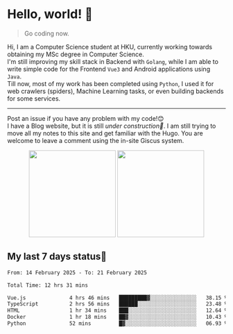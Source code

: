 # Hello, world! 🥰
> Go coding now.
  
Hi, I am a Computer Science student at HKU, currently working towards obtaining my MSc degree in Computer Science.  
I'm still improving my skill stack in Backend with `Golang`, while I am able to write simple code for the Frontend `Vue3` and Android applications using `Java`.  
Till now, most of my work has been completed using `Python`, I used it for web crawlers (spiders), Machine Learning tasks, or even building backends for some services.

-------
Post an issue if you have any problem with my code!😊  
I have a Blog website, but it is still *under construction🚧*. I am still trying to move all my notes to this site and get familiar with the Hugo. You are welcome to leave a comment using the in-site Giscus system.  


<div align="center">
<div><img src="https://github-readme-stats.vercel.app/api?username=Xrondev&count_private=true" height="200px"/> <img src="https://github-readme-stats.vercel.app/api/top-langs/?username=Xrondev" height="200px"/></div>
</div>
<div align="center"></div>  

## My last 7 days status🧐

<!--START_SECTION:waka-->

```txt
From: 14 February 2025 - To: 21 February 2025

Total Time: 12 hrs 31 mins

Vue.js              4 hrs 46 mins   █████████▓░░░░░░░░░░░░░░░   38.15 %
TypeScript          2 hrs 56 mins   ██████░░░░░░░░░░░░░░░░░░░   23.48 %
HTML                1 hr 34 mins    ███░░░░░░░░░░░░░░░░░░░░░░   12.64 %
Docker              1 hr 18 mins    ██▓░░░░░░░░░░░░░░░░░░░░░░   10.43 %
Python              52 mins         █▓░░░░░░░░░░░░░░░░░░░░░░░   06.93 %
```

<!--END_SECTION:waka-->
